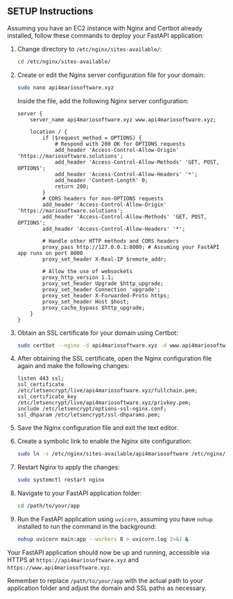 ## SETUP Instructions

Assuming you have an EC2 instance with Nginx and Certbot already installed, follow these commands to deploy your FastAPI application:

1. Change directory to `/etc/nginx/sites-available/`:

    ```bash
    cd /etc/nginx/sites-available/
    ```

2. Create or edit the Nginx server configuration file for your domain:

    ```bash
    sudo nano api4mariosoftware.xyz
    ```

    Inside the file, add the following Nginx server configuration:

    ```nginx
    server {
        server_name api4mariosoftware.xyz www.api4mariosoftware.xyz;

        location / {
            if ($request_method = OPTIONS) {
                # Respond with 200 OK for OPTIONS requests
                add_header 'Access-Control-Allow-Origin' 'https://mariosoftware.solutions';
                add_header 'Access-Control-Allow-Methods' 'GET, POST, OPTIONS';
                add_header 'Access-Control-Allow-Headers' '*';
                add_header 'Content-Length' 0;
                return 200;
            }
            # CORS headers for non-OPTIONS requests
            add_header 'Access-Control-Allow-Origin' 'https://mariosoftware.solutions';
            add_header 'Access-Control-Allow-Methods' 'GET, POST, OPTIONS';
            add_header 'Access-Control-Allow-Headers' '*';

            # Handle other HTTP methods and CORS headers
            proxy_pass http://127.0.0.1:8000; # Assuming your FastAPI app runs on port 8000
            proxy_set_header X-Real-IP $remote_addr;

            # Allow the use of websockets
            proxy_http_version 1.1;
            proxy_set_header Upgrade $http_upgrade;
            proxy_set_header Connection 'upgrade';
            proxy_set_header X-Forwarded-Proto https;
            proxy_set_header Host $host;
            proxy_cache_bypass $http_upgrade;
        }
    }
    ```


3. Obtain an SSL certificate for your domain using Certbot:

    ```bash
    sudo certbot --nginx -d api4mariosoftware.xyz -d www.api4mariosoftware.xyz
    ```

4. After obtaining the SSL certificate, open the Nginx configuration file again and make the following changes:

    ```nginx
    listen 443 ssl;
    ssl_certificate /etc/letsencrypt/live/api4mariosoftware.xyz/fullchain.pem;
    ssl_certificate_key /etc/letsencrypt/live/api4mariosoftware.xyz/privkey.pem;
    include /etc/letsencrypt/options-ssl-nginx.conf;
    ssl_dhparam /etc/letsencrypt/ssl-dhparams.pem;
    ```

5. Save the Nginx configuration file and exit the text editor.

6. Create a symbolic link to enable the Nginx site configuration:

    ```bash
    sudo ln -s /etc/nginx/sites-available/api4mariosoftware /etc/nginx/sites-enabled/ -f
    ```

7. Restart Nginx to apply the changes:

    ```bash
    sudo systemctl restart nginx
    ```
8. Navigate to your FastAPI application folder:

    ```bash
    cd /path/to/your/app
    ```

9. Run the FastAPI application using `uvicorn`, assuming you have `nohup` installed to run the command in the background:

    ```bash
    nohup uvicorn main:app --workers 8 > uvicorn.log 2>&1 &
    ```

Your FastAPI application should now be up and running, accessible via HTTPS at `https://api4mariosoftware.xyz` and `https://www.api4mariosoftware.xyz`.

Remember to replace `/path/to/your/app` with the actual path to your application folder and adjust the domain and SSL paths as necessary.
